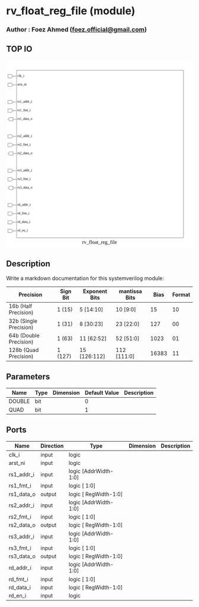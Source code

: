 # rv_float_reg_file (module)

### Author : Foez Ahmed (foez.official@gmail.com)

## TOP IO
<img src="./rv_float_reg_file_top.svg">

## Description

Write a markdown documentation for this systemverilog module:

| Precision              | Sign Bit | Exponent Bits | mantissa Bits | Bias  | Format |
|------------------------|----------|---------------|---------------|-------|--------|
| 16b (Half Precision)   | 1 (15)   | 5 [14:10]     | 10 [9:0]      | 15    | 10     |
| 32b (Single Precision) | 1 (31)   | 8 [30:23]     | 23 [22:0]     | 127   | 00     |
| 64b (Double Precision) | 1 (63)   | 11 [62:52]    | 52 [51:0]     | 1023  | 01     |
| 128b (Quad Precision)  | 1 (127)  | 15 [126:112]  | 112 [111:0]   | 16383 | 11     |

## Parameters
|Name|Type|Dimension|Default Value|Description|
|-|-|-|-|-|
|DOUBLE|bit||0||
|QUAD|bit||1||

## Ports
|Name|Direction|Type|Dimension|Description|
|-|-|-|-|-|
|clk_i|input|logic|||
|arst_ni|input|logic|||
|rs1_addr_i|input|logic [AddrWidth-1:0]|||
|rs1_fmt_i|input|logic [ 1:0]|||
|rs1_data_o|output|logic [ RegWidth-1:0]|||
|rs2_addr_i|input|logic [AddrWidth-1:0]|||
|rs2_fmt_i|input|logic [ 1:0]|||
|rs2_data_o|output|logic [ RegWidth-1:0]|||
|rs3_addr_i|input|logic [AddrWidth-1:0]|||
|rs3_fmt_i|input|logic [ 1:0]|||
|rs3_data_o|output|logic [ RegWidth-1:0]|||
|rd_addr_i|input|logic [AddrWidth-1:0]|||
|rd_fmt_i|input|logic [ 1:0]|||
|rd_data_i|input|logic [ RegWidth-1:0]|||
|rd_en_i|input|logic|||
